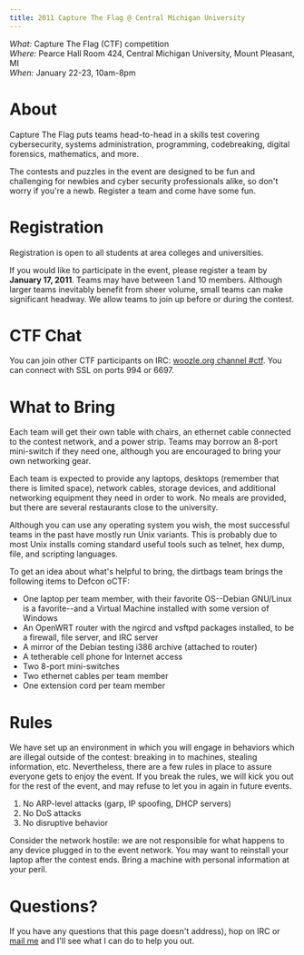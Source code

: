 ```yaml
---
title: 2011 Capture The Flag @ Central Michigan University
---
```


*What:* Capture The Flag (CTF) competition  
*Where:* Pearce Hall Room 424, Central Michigan University, Mount Pleasant, MI  
*When:* January 22-23, 10am-8pm

About
=====

Capture The Flag puts teams head-to-head in a skills test covering
cybersecurity, systems administration, programming, codebreaking,
digital forensics, mathematics, and more.

The contests and puzzles in the event are designed to be fun and
challenging for newbies and cyber security professionals alike, so don't
worry if you're a newb.  Register a team and come have some fun.


Registration
============

Registration is open to all students at area colleges and universities.

If you would like to participate in the event, please register a team by
**January 17, 2011**.  Teams may have between 1 and 10 members.
Although larger teams inevitably benefit from sheer volume, small teams
can make significant headway.  We allow teams to join up before or
during the contest.



CTF Chat
========

You can join other CTF participants on IRC: [woozle.org channel
\#ctf](irc://woozle.org/ctf). You can connect with SSL on ports 994 or
6697.


What to Bring
=============

Each team will get their own table with chairs, an ethernet cable
connected to the contest network, and a power strip.  Teams may borrow
an 8-port mini-switch if they need one, although you are encouraged to
bring your own networking gear.

Each team is expected to provide any laptops, desktops (remember that
there is limited space), network cables, storage devices, and additional
networking equipment they need in order to work.  No meals are provided,
but there are several restaurants close to the university.

Although you can use any operating system you wish, the most successful
teams in the past have mostly run Unix variants.  This is probably due
to most Unix installs coming standard useful tools such as telnet, hex
dump, file, and scripting languages.

To get an idea about what's helpful to bring, the dirtbags team brings
the following items to Defcon oCTF:

* One laptop per team member, with their favorite OS--Debian GNU/Linux
  is a favorite--and a Virtual Machine installed with some version of
  Windows
* An OpenWRT router with the ngircd and vsftpd packages installed, to
  be a firewall, file server, and IRC server
* A mirror of the Debian testing i386 archive (attached to router)
* A tetherable cell phone for Internet access
* Two 8-port mini-switches
* Two ethernet cables per team member
* One extension cord per team member


Rules
=====

We have set up an environment in which you will engage in behaviors
which are illegal outside of the contest: breaking in to machines,
stealing information, etc.  Nevertheless, there are a few rules in place
to assure everyone gets to enjoy the event.  If you break the rules, we
will kick you out for the rest of the event, and may refuse to let you
in again in future events.

1. No ARP-level attacks (garp, IP spoofing, DHCP servers)
2. No DoS attacks
3. No disruptive behavior

Consider the network hostile: we are not responsible for what happens to
any device plugged in to the event network.  You may want to reinstall
your laptop after the contest ends.  Bring a machine with personal
information at your peril.



Questions?
==========

If you have any questions that this page doesn't address), hop on IRC or
[mail me](mailto:zephyr@dirtbags.net?token=posters:xurat-tulox) and
I'll see what I can do to help you out.

